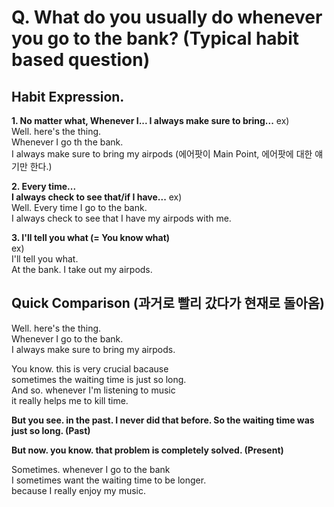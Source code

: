 # Q. What do you usually do whenever you go to the bank? (Typical habit based question)  

## Habit Expression.  

**1. No matter what, Whenever I...
  I always make sure to bring...**
ex)  
Well. here's the thing.  
Whenever I go th the bank.  
I always make sure to bring my airpods (에어팟이 Main Point, 에어팟에 대한 얘기만 한다.)

**2. Every time...  
   I always check to see that/if I have...**
ex)  
Well. 
Every time I go to the bank.  
I always check to see that I have my airpods with me.  

**3. I'll tell you what (= You know what)**  
ex)  
I'll tell you what.  
At the bank. I take out my airpods.  

## Quick Comparison (과거로 빨리 갔다가 현재로 돌아옴)
Well. here's the thing.  
Whenever I go to the bank.  
I always make sure to bring my airpods.  

You know. this is very crucial bacause  
sometimes the waiting time is just so long.  
And so. whenever I'm listening to music  
it really helps me to kill time.  

**But you see. in the past. I never did that before.
So the waiting time was just so long. (Past)**  

**But now. you know. that problem is completely solved. (Present)**

Sometimes. whenever I go to the bank  
I sometimes want the waiting time to be longer.  
because I really enjoy my music.  
